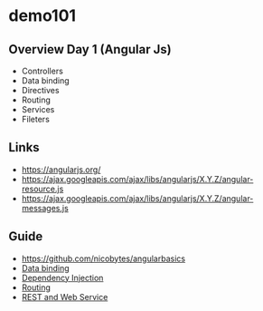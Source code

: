 # demo101
## Overview Day 1 (Angular Js)
- Controllers
- Data binding
- Directives
- Routing
- Services
- Fileters

## Links
- https://angularjs.org/
- https://ajax.googleapis.com/ajax/libs/angularjs/X.Y.Z/angular-resource.js
- https://ajax.googleapis.com/ajax/libs/angularjs/X.Y.Z/angular-messages.js

## Guide
- https://github.com/nicobytes/angularbasics
- [Data binding](https://docs.angularjs.org/tutorial/step_04)
- [Dependency Injection](https://docs.angularjs.org/tutorial/step_05)
- [Routing](https://docs.angularjs.org/tutorial/step_07)
- [REST and Web Service](https://docs.angularjs.org/tutorial/step_11) 